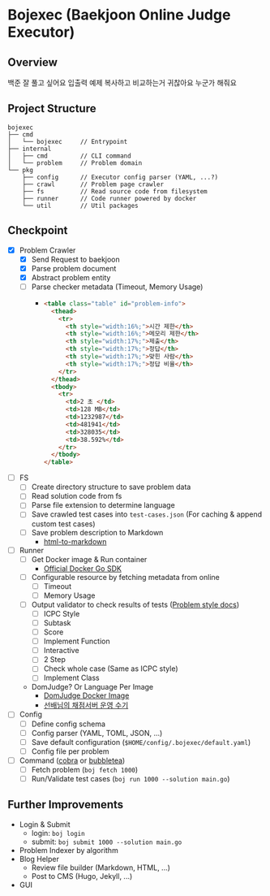 # Bojexec (Baekjoon Online Judge Executor)

## Overview
백준 잘 풀고 싶어요 입출력 예제 복사하고 비교하는거 귀찮아요 누군가 해줘요

## Project Structure
```text
bojexec
├── cmd
│   └── bojexec     // Entrypoint
├── internal
│   ├── cmd         // CLI command
│   └── problem     // Problem domain
└── pkg
    ├── config      // Executor config parser (YAML, ...?)
    ├── crawl       // Problem page crawler
    ├── fs          // Read source code from filesystem
    ├── runner      // Code runner powered by docker
    └── util        // Util packages
```

## Checkpoint
- [X] Problem Crawler
  - [X] Send Request to baekjoon
  - [X] Parse problem document
  - [X] Abstract problem entity
  - [ ] Parse checker metadata (Timeout, Memory Usage)
    - ```html
      <table class="table" id="problem-info">
        <thead>
          <tr>
            <th style="width:16%;">시간 제한</th>
            <th style="width:16%;">메모리 제한</th>
            <th style="width:17%;">제출</th>
            <th style="width:17%;">정답</th>
            <th style="width:17%;">맞힌 사람</th>
            <th style="width:17%;">정답 비율</th>
          </tr>
        </thead>
        <tbody>
          <tr>
            <td>2 초 </td>
            <td>128 MB</td>
            <td>1232987</td>
            <td>481941</td>
            <td>328035</td>
            <td>38.592%</td>
          </tr>
        </tbody>
      </table>
      ```
- [ ] FS
  - [ ] Create directory structure to save problem data
  - [ ] Read solution code from fs
  - [ ] Parse file extension to determine language
  - [ ] Save crawled test cases into `test-cases.json` (For caching & append custom test cases)
  - [ ] Save problem description to Markdown
    - [html-to-markdown](https://github.com/JohannesKaufmann/html-to-markdown)
- [ ] Runner
  - [ ] Get Docker image & Run container
    - [Official Docker Go SDK](https://pkg.go.dev/github.com/docker/docker/client?utm_source=godoc)
  - [ ] Configurable resource by fetching metadata from online
    - [ ] Timeout
    - [ ] Memory Usage
  - [ ] Output validator to check results of tests ([Problem style docs](https://help.acmicpc.net/problem/style))
    - [ ] ICPC Style
    - [ ] Subtask
    - [ ] Score
    - [ ] Implement Function
    - [ ] Interactive
    - [ ] 2 Step
    - [ ] Check whole case (Same as ICPC style)
    - [ ] Implement Class
  - DomJudge? Or Language Per Image
    - [DomJudge Docker Image](https://hub.docker.com/r/domjudge/domserver/)
    - [선배님의 채점서버 운영 수기](https://docs.google.com/document/d/1hzp67Ql6v2tEx6eM-SXVxrL2slnJblls/edit?tab=t.0)
- [ ] Config
  - [ ] Define config schema
  - [ ] Config parser (YAML, TOML, JSON, ...)
  - [ ] Save default configuration (`$HOME/config/.bojexec/default.yaml`)
  - [ ] Config file per problem
- [ ] Command ([cobra](https://github.com/spf13/cobra) or [bubbletea](https://github.com/charmbracelet/bubbletea))
  - [ ] Fetch problem (`boj fetch 1000`)
  - [ ] Run/Validate test cases (`boj run 1000 --solution main.go`)

## Further Improvements
- Login & Submit
  - login: `boj login` 
  - submit: `boj submit 1000 --solution main.go`
- Problem Indexer by algorithm
- Blog Helper
  - Review file builder (Markdown, HTML, ...)
  - Post to CMS (Hugo, Jekyll, ...)
- GUI